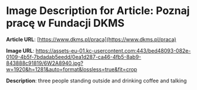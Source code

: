 # Image Description for Article: Poznaj pracę w Fundacji DKMS
**Article URL**: [https://www.dkms.pl/praca](https://www.dkms.pl/praca)

**Image URL**: https://assets-eu-01.kc-usercontent.com:443/bed48093-082e-0109-4b5f-7bdadab5eedd/0ea1d287-ca46-4fb5-8ab9-843888c91819/6W2A8940.jpg?w=1920&h=1281&auto=format&lossless=true&fit=crop

**Description**: three people standing outside and drinking coffee and talking
